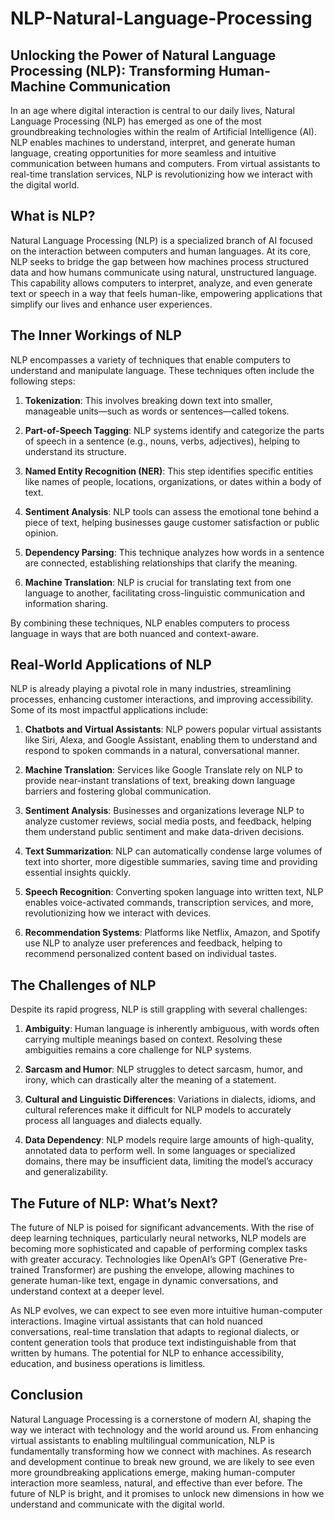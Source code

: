 # NLP-Natural-Language-Processing
## Unlocking the Power of Natural Language Processing (NLP): Transforming Human-Machine Communication

In an age where digital interaction is central to our daily lives, Natural Language Processing (NLP) has emerged as one of the most groundbreaking technologies within the realm of Artificial Intelligence (AI). NLP enables machines to understand, interpret, and generate human language, creating opportunities for more seamless and intuitive communication between humans and computers. From virtual assistants to real-time translation services, NLP is revolutionizing how we interact with the digital world.

## What is NLP?

Natural Language Processing (NLP) is a specialized branch of AI focused on the interaction between computers and human languages. At its core, NLP seeks to bridge the gap between how machines process structured data and how humans communicate using natural, unstructured language. This capability allows computers to interpret, analyze, and even generate text or speech in a way that feels human-like, empowering applications that simplify our lives and enhance user experiences.

## The Inner Workings of NLP

NLP encompasses a variety of techniques that enable computers to understand and manipulate language. These techniques often include the following steps:

1. **Tokenization**: This involves breaking down text into smaller, manageable units—such as words or sentences—called tokens.

2. **Part-of-Speech Tagging**: NLP systems identify and categorize the parts of speech in a sentence (e.g., nouns, verbs, adjectives), helping to understand its structure.

3. **Named Entity Recognition (NER)**: This step identifies specific entities like names of people, locations, organizations, or dates within a body of text.

4. **Sentiment Analysis**: NLP tools can assess the emotional tone behind a piece of text, helping businesses gauge customer satisfaction or public opinion.

5. **Dependency Parsing**: This technique analyzes how words in a sentence are connected, establishing relationships that clarify the meaning.

6. **Machine Translation**: NLP is crucial for translating text from one language to another, facilitating cross-linguistic communication and information sharing.

By combining these techniques, NLP enables computers to process language in ways that are both nuanced and context-aware.

## Real-World Applications of NLP

NLP is already playing a pivotal role in many industries, streamlining processes, enhancing customer interactions, and improving accessibility. Some of its most impactful applications include:

1. **Chatbots and Virtual Assistants**: NLP powers popular virtual assistants like Siri, Alexa, and Google Assistant, enabling them to understand and respond to spoken commands in a natural, conversational manner.

2. **Machine Translation**: Services like Google Translate rely on NLP to provide near-instant translations of text, breaking down language barriers and fostering global communication.

3. **Sentiment Analysis**: Businesses and organizations leverage NLP to analyze customer reviews, social media posts, and feedback, helping them understand public sentiment and make data-driven decisions.

4. **Text Summarization**: NLP can automatically condense large volumes of text into shorter, more digestible summaries, saving time and providing essential insights quickly.

5. **Speech Recognition**: Converting spoken language into written text, NLP enables voice-activated commands, transcription services, and more, revolutionizing how we interact with devices.

6. **Recommendation Systems**: Platforms like Netflix, Amazon, and Spotify use NLP to analyze user preferences and feedback, helping to recommend personalized content based on individual tastes.

## The Challenges of NLP

Despite its rapid progress, NLP is still grappling with several challenges:

1. **Ambiguity**: Human language is inherently ambiguous, with words often carrying multiple meanings based on context. Resolving these ambiguities remains a core challenge for NLP systems.

2. **Sarcasm and Humor**: NLP struggles to detect sarcasm, humor, and irony, which can drastically alter the meaning of a statement.

3. **Cultural and Linguistic Differences**: Variations in dialects, idioms, and cultural references make it difficult for NLP models to accurately process all languages and dialects equally.

4. **Data Dependency**: NLP models require large amounts of high-quality, annotated data to perform well. In some languages or specialized domains, there may be insufficient data, limiting the model’s accuracy and generalizability.

## The Future of NLP: What’s Next?

The future of NLP is poised for significant advancements. With the rise of deep learning techniques, particularly neural networks, NLP models are becoming more sophisticated and capable of performing complex tasks with greater accuracy. Technologies like OpenAI’s GPT (Generative Pre-trained Transformer) are pushing the envelope, allowing machines to generate human-like text, engage in dynamic conversations, and understand context at a deeper level.

As NLP evolves, we can expect to see even more intuitive human-computer interactions. Imagine virtual assistants that can hold nuanced conversations, real-time translation that adapts to regional dialects, or content generation tools that produce text indistinguishable from that written by humans. The potential for NLP to enhance accessibility, education, and business operations is limitless.

## Conclusion

Natural Language Processing is a cornerstone of modern AI, shaping the way we interact with technology and the world around us. From enhancing virtual assistants to enabling multilingual communication, NLP is fundamentally transforming how we connect with machines. As research and development continue to break new ground, we are likely to see even more groundbreaking applications emerge, making human-computer interaction more seamless, natural, and effective than ever before. The future of NLP is bright, and it promises to unlock new dimensions in how we understand and communicate with the digital world.
